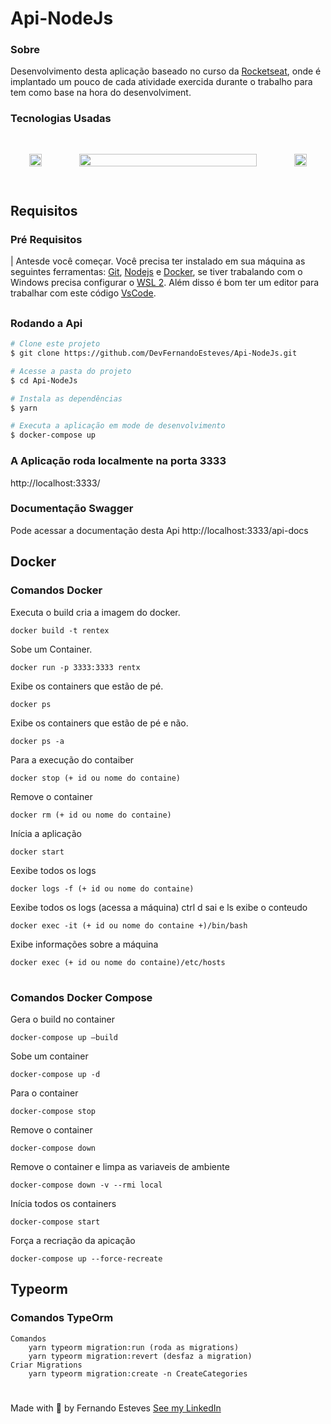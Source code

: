 # Api-NodeJs 
### Sobre
Desenvolvimento desta aplicação baseado no curso da [Rocketseat](https://rocketseat.com.br/ignite), onde é implantado um pouco de cada atividade exercida durante o trabalho para tem como base na hora do desenvolviment.

### Tecnologias Usadas
<div style="width:100%; display: flex; align-items: center; justify-content: center;">
    <div style="padding:30px;">
        <img style="width:100%;" src="https://www.docker.com/sites/default/files/d8/2019-07/horizontal-logo-monochromatic-white.png">
    </div>
    <div style="padding:30px;width:80%;">
        <img style="width:100%;" src="https://user-images.githubusercontent.com/53012792/132125479-38b223c4-eceb-4835-b35a-93738adf3c1a.png">
    </div>
    <div style="padding:30px;">
        <img style="width:100%;" src="https://miro.medium.com/max/1000/1*ene2JbbzCfPvBtfQII3V6Q.png">
    </div>
</div>

## Requisitos
### Pré Requisitos
| Antesde você começar. Você precisa ter instalado em sua máquina as seguintes ferramentas: [Git](https://git-scm.com/), [Nodejs](https://nodejs.org/en/) e [Docker](https://docs.docker.com/get-docker/), se tiver trabalando com o Windows precisa configurar o [WSL 2](https://docs.docker.com/desktop/windows/wsl/).
Além disso é bom ter um editor para trabalhar com este código [VsCode](https://code.visualstudio.com/).
##

### Rodando a Api
```bash
# Clone este projeto
$ git clone https://github.com/DevFernandoEsteves/Api-NodeJs.git

# Acesse a pasta do projeto
$ cd Api-NodeJs

# Instala as dependências
$ yarn

# Executa a aplicação em mode de desenvolvimento
$ docker-compose up

```
### A Aplicação roda localmente na porta 3333
http://localhost:3333/

### Documentação Swagger 
Pode acessar a documentação desta Api
http://localhost:3333/api-docs


## Docker

### Comandos Docker

Executa o build cria a imagem do docker.
    
    docker build -t rentex
    
Sobe um Container.

    docker run -p 3333:3333 rentx
    
Exibe os containers que estão de pé.

    docker ps 
    
Exibe os containers que estão de pé e não.
   
    docker ps -a
    
Para a execução do contaiber

    docker stop (+ id ou nome do containe)
    
Remove o container

    docker rm (+ id ou nome do containe)
    
Inícia a aplicação

    docker start
        
Eexibe todos os logs

    docker logs -f (+ id ou nome do containe)

Eexibe todos os logs  (acessa a máquina) ctrl d sai e ls exibe o conteudo

    docker exec -it (+ id ou nome do containe +)/bin/bash
    
Exibe informações sobre a máquina

    docker exec (+ id ou nome do containe)/etc/hosts
    
#
### Comandos Docker Compose
    
Gera o build no container

    docker-compose up —build
    
Sobe um container

    docker-compose up -d
    
Para o container

    docker-compose stop
    
Remove o container

    docker-compose down
    
Remove o container e limpa as variaveis de ambiente

    docker-compose down -v --rmi local
    
Inícia todos os containers

    docker-compose start
    
Força a recriação da apicação

    docker-compose up --force-recreate

## Typeorm

### Comandos TypeOrm

    Comandos
    	yarn typeorm migration:run (roda as migrations)
    	yarn typeorm migration:revert (desfaz a migration)
    Criar Migrations
    	yarn typeorm migration:create -n CreateCategories
#
Made with 💜 by Fernando Esteves [See my LinkedIn](https://www.instagram.com/_nando_esteves/)
